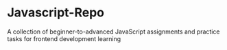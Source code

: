 # Javascript-Repo
A collection of beginner-to-advanced JavaScript assignments and practice tasks for frontend development learning
